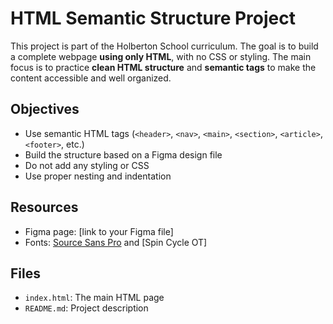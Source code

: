 # HTML Semantic Structure Project
This project is part of the Holberton School curriculum. 
The goal is to build a complete webpage **using only HTML**, with no CSS or styling. 
The main focus is to practice **clean HTML structure** and **semantic tags** to make the content accessible and well organized.
## Objectives
- Use semantic HTML tags (`<header>`, `<nav>`, `<main>`, `<section>`, `<article>`, `<footer>`, etc.)
- Build the structure based on a Figma design file
- Do not add any styling or CSS
- Use proper nesting and indentation
## Resources
- Figma page: [link to your Figma file]
- Fonts: [Source Sans Pro](https://fonts.google.com/specimen/Source+Sans+Pro) and [Spin Cycle OT]
## Files
- `index.html`: The main HTML page
- `README.md`: Project description

